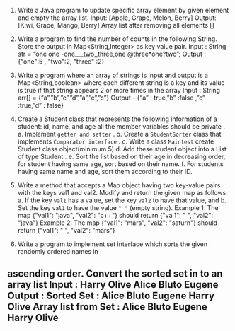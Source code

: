 1. Write a Java program to update specific array element by given element and empty the array list.
Input: [Apple, Grape, Melon, Berry]
Output: [Kiwi, Grape, Mango, Berry]
Array list after removing all elements []

2. Write a program to find the number of counts in the following String. Store the output in
Map<String,Integer> as key value pair.
Input : String str = “one one -one___two,,three,one @three*one?two”;
Output : {"one":5 , "two":2, "three" :2}

3. Write a program where an array of strings is input and output is a Map<String,boolean> where
each different string is a key and its value is true if that string appears 2 or more times in the array
Input : String arr[] = {“a”,”b”,”c”,”d”,”a”,”c”,”c”}
Output - {“a” : true,”b” :false ,”c” :true,”d” : false}

4. Create a Student class that represents the following information of a student: id, name, and age
all the member variables should be private .
a. Implement `getter and setter` .
b. Create a `StudentSorter` class that implements `Comparator interface` .
c. Write a class `Maintest` create Student class object(minimum 5)
d. Add these student object into a List of type Student .
e. Sort the list based on their age in decreasing order, for student having
same age, sort based on their name.
f. For students having same name and age, sort them according to their ID.

5. Write a method that accepts a Map object having two key-value pairs with the keys val1 and val2.
Modify and return the given map as follows:
a. If the key `val1` has a value, set the key `val2` to have that value, and
b. Set the key `val1` to have the value `" "` (empty string).
Example 1:
The map {"val1": "java", "val2": "c++"} should return {"val1": " ", "val2":
"java"}
Example 2:
The map {"val1": "mars", "val2": "saturn"} should return {"val1": " ", "val2":
"mars"}

6. Write a program to implement set interface which sorts the given randomly ordered names in

ascending order. Convert the sorted set in to an array list
Input : Harry Olive Alice Bluto Eugene
Output :
Sorted Set : Alice Bluto Eugene Harry Olive
Array list from Set : Alice Bluto Eugene Harry Olive
-------------------------------------------------------------------------------
